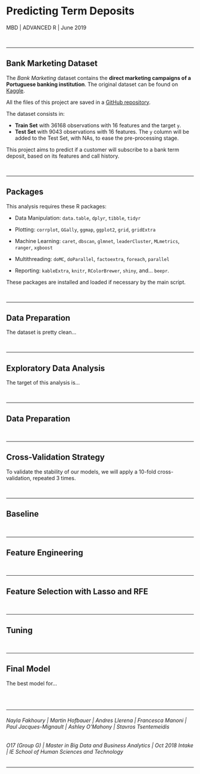 Predicting Term Deposits
================
MBD | ADVANCED R | June 2019

</br>

-----

## Bank Marketing Dataset

The *Bank Marketing* dataset contains the **direct marketing campaigns
of a Portuguese banking institution**. The original dataset can be found
on [Kaggle](https://www.kaggle.com/henriqueyamahata/bank-marketing).

All the files of this project are saved in a [GitHub
repository](https://github.com/ashomah/Bank-Marketing).

The dataset consists in:

  - **Train Set** with 36168 observations with 16 features and the
    target `y`.  
  - **Test Set** with 9043 observations with 16 features. The `y` column
    will be added to the Test Set, with NAs, to ease the pre-processing
    stage.

This project aims to predict if a customer will subscribe to a bank term
deposit, based on its features and call history.

</br>

-----

## Packages

<span data-styling="font:&#39;red&#39;">This analysis requires these R
packages:</span>

  - Data Manipulation: `data.table`, `dplyr`, `tibble`, `tidyr`

  - Plotting: `corrplot`, `GGally`, `ggmap`, `ggplot2`, `grid`,
    `gridExtra`

  - Machine Learning: `caret`, `dbscan`, `glmnet`, `leaderCluster`,
    `MLmetrics`, `ranger`, `xgboost`

  - Multithreading: `doMC`, `doParallel`, `factoextra`, `foreach`,
    `parallel`

  - Reporting: `kableExtra`, `knitr`, `RColorBrewer`, `shiny`, and…
    `beepr`.

These packages are installed and loaded if necessary by the main script.

</br>

-----

## Data Preparation

The dataset is pretty clean…

</br>

-----

## Exploratory Data Analysis

The target of this analysis is…

</br>

-----

## Data Preparation

</br>

-----

## Cross-Validation Strategy

To validate the stability of our models, we will apply a 10-fold
cross-validation, repeated 3 times.

</br>

-----

## Baseline

</br>

-----

## Feature Engineering

</br>

-----

## Feature Selection with Lasso and RFE

</br>

-----

## Tuning

</br>

-----

## Final Model

The best model
for…

<br><br>

-----

###### *Nayla Fakhoury | Martin Hofbauer | Andres Llerena | Francesca Manoni | Paul Jacques-Mignault | Ashley O’Mahony | Stavros Tsentemeidis*

###### *O17 (Group G) | Master in Big Data and Business Analytics | Oct 2018 Intake | IE School of Human Sciences and Technology*

-----
